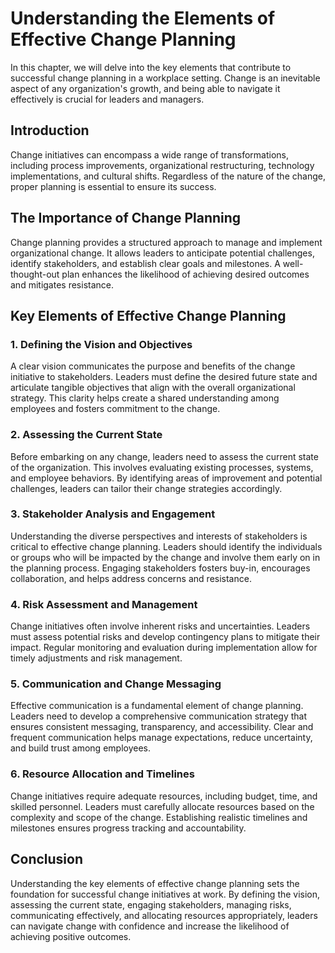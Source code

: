 # Understanding the Elements of Effective Change Planning

In this chapter, we will delve into the key elements that contribute to successful change planning in a workplace setting. Change is an inevitable aspect of any organization's growth, and being able to navigate it effectively is crucial for leaders and managers.

## Introduction

Change initiatives can encompass a wide range of transformations, including process improvements, organizational restructuring, technology implementations, and cultural shifts. Regardless of the nature of the change, proper planning is essential to ensure its success.

## The Importance of Change Planning

Change planning provides a structured approach to manage and implement organizational change. It allows leaders to anticipate potential challenges, identify stakeholders, and establish clear goals and milestones. A well-thought-out plan enhances the likelihood of achieving desired outcomes and mitigates resistance.

## Key Elements of Effective Change Planning

### 1\. Defining the Vision and Objectives

A clear vision communicates the purpose and benefits of the change initiative to stakeholders. Leaders must define the desired future state and articulate tangible objectives that align with the overall organizational strategy. This clarity helps create a shared understanding among employees and fosters commitment to the change.

### 2\. Assessing the Current State

Before embarking on any change, leaders need to assess the current state of the organization. This involves evaluating existing processes, systems, and employee behaviors. By identifying areas of improvement and potential challenges, leaders can tailor their change strategies accordingly.

### 3\. Stakeholder Analysis and Engagement

Understanding the diverse perspectives and interests of stakeholders is critical to effective change planning. Leaders should identify the individuals or groups who will be impacted by the change and involve them early on in the planning process. Engaging stakeholders fosters buy-in, encourages collaboration, and helps address concerns and resistance.

### 4\. Risk Assessment and Management

Change initiatives often involve inherent risks and uncertainties. Leaders must assess potential risks and develop contingency plans to mitigate their impact. Regular monitoring and evaluation during implementation allow for timely adjustments and risk management.

### 5\. Communication and Change Messaging

Effective communication is a fundamental element of change planning. Leaders need to develop a comprehensive communication strategy that ensures consistent messaging, transparency, and accessibility. Clear and frequent communication helps manage expectations, reduce uncertainty, and build trust among employees.

### 6\. Resource Allocation and Timelines

Change initiatives require adequate resources, including budget, time, and skilled personnel. Leaders must carefully allocate resources based on the complexity and scope of the change. Establishing realistic timelines and milestones ensures progress tracking and accountability.

## Conclusion

Understanding the key elements of effective change planning sets the foundation for successful change initiatives at work. By defining the vision, assessing the current state, engaging stakeholders, managing risks, communicating effectively, and allocating resources appropriately, leaders can navigate change with confidence and increase the likelihood of achieving positive outcomes.
